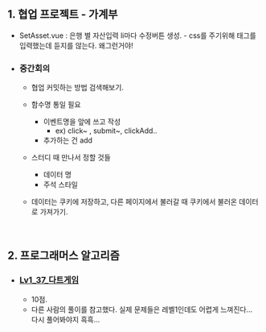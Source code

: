 ## 1. 협업 프로젝트 - 가계부
- SetAsset.vue : 은행 별 자산입력 li마다 수정버튼 생성. - css를 주기위해 태그를 입력했는데 듣지를 않는다. 왜그런거야!

- ### 중간회의
  - 협업 커밋하는 방법 검색해보기.

  - 함수명 통일 필요
    - 이벤트명을 앞에 쓰고 작성
      - ex) click~ , submit~, clickAdd..
    - 추가하는 건 add

  - 스터디 때 만나서 정할 것들
    - 데이터 명
    - 주석 스타일

  - 데이터는 쿠키에 저장하고, 다른 페이지에서 불러갈 때 쿠키에서 불러온 데이터로 가져가기.

<br/>
  
## 2. 프로그래머스 알고리즘
- ### [Lv1_37_다트게임](https://github.com/EunJaePark/algorithm/blob/master/Lv1_37_%EB%8B%A4%ED%8A%B8%EA%B2%8C%EC%9E%84.md)
  - 10점.
  - 다른 사람의 풀이를 참고했다. 실제 문제들은 레벨1인데도 어렵게 느껴진다... 다시 풀어봐야지 흑흑...
